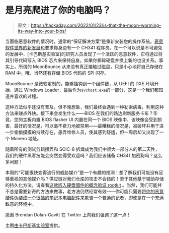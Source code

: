 # 是月亮爬进了你的电脑吗？

> 原文：<https://hackaday.com/2022/01/23/is-that-the-moon-worming-its-way-into-your-bios/>

当面临恶意软件的情况时，通常的“保证解决方案”是重新安装您的操作系统。[恶意软件世界的新发展](https://securelist.com/moonbounce-the-dark-side-of-uefi-firmware/105468/)也要求你身边有一个 CH341 程序员。在一个可以说是不可避免的发展中，[卡巴斯基实验室]的研究人员发现了一个活跃的恶意软件，它将通过将其引导代码写入 BIOS 芯片来保持自身。如果你撕碎硬盘并换上新的也没关系。事实上，所谓的 MoonBounce 从来没有真正接触过磁盘，只是小心地将自己存储在 RAM 中，哦，当然还有存储 BIOS 代码的 SPI 闪存。

MoonBounce 是微软定制的，能够挂钩到一个组件链，从 UEFI 的 DXE 环境开始，通过 Windows Loader，最后作为`svchost.exe`的一部分，这是一个我们都知道并喜欢的过程。

这种方法似乎还没有普及，但不难想象，我们最终会遇到一种勒索病毒，利用这种方法来赚点外快。接下来会发生什么——BIOS 在我们的路边刷新服务卡车？毕竟，您的主板内置 BIOS flasher UI 内置在同一个 BIOS 映像中，该映像会受到损害，最好的情况是，可以毫不费力地被禁用——最糟糕的情况是，被破坏并用于进一步偷偷摸摸的持续存在，愚弄维修人员，使其感到舒适，但一周后却又出现了一个 Monero 地址。

随着所有的测试剪辑摆弄和 SOIC-8 拆焊成为我们中很大一部分人的第二天性，我们的硬件黑客技能会突然变得受欢迎吗？我们应该储备 CH341 加密狗吗？这么多问题！

本周的“可能很快变得流行的威胁媒介”是一个有趣的推测！想了解我们可能没有足够重视的其他媒介吗？供应链对我们仓库的攻击不会错的！至于其他基于辅助存储的持久化方法，请查看[这款嵌入硬盘固件的概念验证 rootkit](https://hackaday.com/2015/06/08/hard-drive-rootkit-is-frighteningly-persistent/) 。当然，我们可能并不总是需要新奇的方法来做事，老方法仍然经常有效——你可能只需要[将你的恶意硬件伪装成一个很酷的笔记本电脑配件](https://hackaday.com/2018/07/11/teardown-of-usb-fan-reveals-journalists-lack-of-opsec/)来欺骗一个普通的记者，即使是在一个充满敌意的环境中。

感谢 Brendan Dolan-Gavitt 在 Twitter 上向我们强调了这一点！

主图[由卡巴斯基实验室](https://securelist.com/moonbounce-the-dark-side-of-uefi-firmware/105468/)提供。
